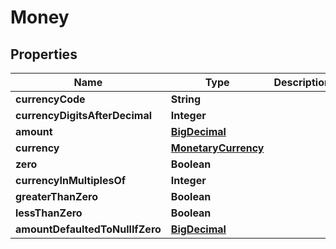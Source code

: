 

# Money

## Properties

Name | Type | Description | Notes
------------ | ------------- | ------------- | -------------
**currencyCode** | **String** |  |  [optional]
**currencyDigitsAfterDecimal** | **Integer** |  |  [optional]
**amount** | [**BigDecimal**](BigDecimal.md) |  |  [optional]
**currency** | [**MonetaryCurrency**](MonetaryCurrency.md) |  |  [optional]
**zero** | **Boolean** |  |  [optional]
**currencyInMultiplesOf** | **Integer** |  |  [optional]
**greaterThanZero** | **Boolean** |  |  [optional]
**lessThanZero** | **Boolean** |  |  [optional]
**amountDefaultedToNullIfZero** | [**BigDecimal**](BigDecimal.md) |  |  [optional]



